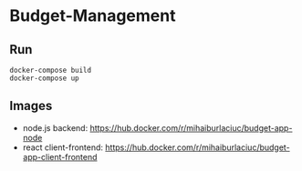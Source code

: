 # Budget-Management

## Run
```
docker-compose build
docker-compose up
```

## Images
* node.js backend: https://hub.docker.com/r/mihaiburlaciuc/budget-app-node
* react client-frontend: https://hub.docker.com/r/mihaiburlaciuc/budget-app-client-frontend

